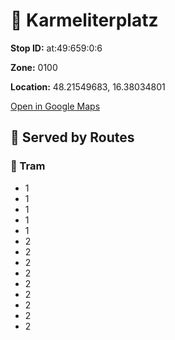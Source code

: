 # 🚉 Karmeliterplatz


**Stop ID:** at:49:659:0:6

**Zone:** 0100

**Location:** 48.21549683, 16.38034801

[Open in Google Maps](https://www.google.com/maps?q=48.21549683,16.38034801)

## 🚆 Served by Routes

### 🚊 Tram
- 1
- 1
- 1
- 1
- 1
- 2
- 2
- 2
- 2
- 2
- 2
- 2
- 2
- 2